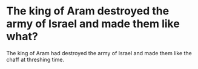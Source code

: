 # The king of Aram destroyed the army of Israel and made them like what?

The king of Aram had destroyed the army of Israel and made them like the chaff at threshing time.
